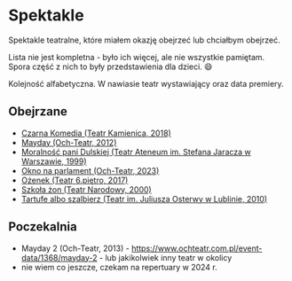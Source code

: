 # Spektakle

Spektakle teatralne, które miałem okazję obejrzeć lub chciałbym obejrzeć.

Lista nie jest kompletna - było ich więcej, ale nie wszystkie pamiętam. Spora część z nich to były przedstawienia dla dzieci. 😄

Kolejność alfabetyczna. W nawiasie teatr wystawiający oraz data premiery.

## Obejrzane

- [Czarna Komedia (Teatr Kamienica, 2018)](./czarna-komedia-kamienica-2023.md)
- [Mayday (Och-Teatr, 2012)](./mayday-och-teatr-2012.md)
- [Moralność pani Dulskiej (Teatr Ateneum im. Stefana Jaracza w Warszawie, 1999)](./moralnosc-pani-dulskiej-ateneum-1999.md)
- [Okno na parlament (Och-Teatr, 2023)](./okno-na-parlament-och-teatr-2023.md)
- [Ożenek (Teatr 6.piętro, 2017)](./ozenek-6-pietro-2017.md)
- [Szkoła żon (Teatr Narodowy, 2000)](./szkola-zon-narodowy-2000.md)
- [Tartufe albo szalbierz (Teatr im. Juliusza Osterwy w Lublinie, 2010)](./tartufe-albo-szalbierz-osterwy-2010.md)

## Poczekalnia

- Mayday 2 (Och-Teatr, 2013) - https://www.ochteatr.com.pl/event-data/1368/mayday-2 - lub jakikolwiek inny teatr w okolicy
- nie wiem co jeszcze, czekam na repertuary w 2024 r.
